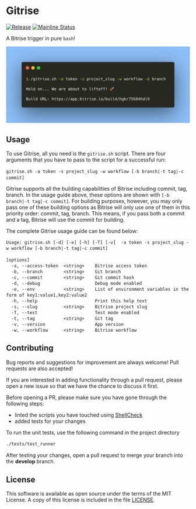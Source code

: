 # Gitrise 
[![Release](https://img.shields.io/github/release/azohra/gitrise.sh.svg)](https://github.com/azohra/gitrise.sh/releases)
[![Mainline Status](https://github.com/azohra/gitrise.sh/workflows/CI-workflow/badge.svg)](https://github.com/azohra/gitrise.sh/actions?query=branch%3Adevelop)

A Bitrise trigger in pure `bash`!

![](docs/images/gitrise.png)

## Usage
To use Gitrise, all you need is the `gitrise.sh` script. There are four arguments that you have to pass to the script for a successful run:  
 
 ```gitrise.sh -a token -s project_slug -w workflow [-b branch|-t tag|-c commit]```  

Gitrise supports all the building capabilities of Bitrise including commit, tag, branch. In the usage guide above, these options are shown with `[-b branch|-t tag|-c commit]`. For building purposes, however, you may only pass one of these building options as Bitrise will only use one of them in this priority order: commit, tag, branch. This means, if you pass both a commit and a tag, Bitrise will use the commit for building. 

The complete Gitrise usage guide can be found below:

```
Usage: gitrise.sh [-d] [-e] [-h] [-T] [-v]  -a token -s project_slug -w workflow [-b branch|-t tag|-c commit] 

[options]
  -a, --access-token  <string>    Bitrise access token
  -b, --branch        <string>    Git branch
  -c, --commit        <string>    Git commit hash
  -d, --debug                     Debug mode enabled
  -e, --env           <string>    List of environment variables in the form of key1:value1,key2:value2
  -h, --help                      Print this help text
  -s, --slug          <string>    Bitrise project slug
  -T, --test                      Test mode enabled
  -t, --tag           <string>    Git tag
  -v, --version                   App version
  -w, --workflow      <string>    Bitrise workflow
```

## Contributing

Bug reports and suggestions for improvement are always welcome! Pull requests are also accepted!

If you are interested in adding functionality through a pull request, please open a new issue so that we have the chance to discuss it first.

Before opening a PR, please make sure you have gone through the following steps:

 * linted the scripts you have touched using [ShellCheck](https://github.com/koalaman/shellcheck)
 * added tests for your changes

To run the unit tests, use the following command in the project directory
```bash
./tests/test_runner
```

After testing your changes, open a pull request to merge your branch into the **develop** branch.


## License
This software is available as open source under the terms of the MIT License. A copy of this license is included in the file [LICENSE](https://github.com/azohra/gitrise.sh/blob/develop/LICENSE).
